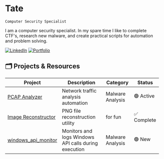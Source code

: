 # Tate

`Computer Security Specialist`

I am a computer security specialist. In my spare time I like to complete CTF's, research new malware, and create practical scripts for automation and problem solving. 

[![LinkedIn](https://img.shields.io/badge/-LinkedIn-0072b1?&style=for-the-badge&logo=linkedin&logoColor=white)](https://linkedin.com/in/tategreiner)
[![Portfolio](https://img.shields.io/badge/-Portfolio-purple?&style=for-the-badge&logo=github&logoColor=white)](https://tatescode.github.io)

## 🗂️ Projects & Resources

| Project | Description | Category | Status |
|---------|-------------|--------|----------|
| [PCAP Analyzer](https://github.com/tatescode/netoverview) | Network traffic analysis automation | Malware Analysis | 🟢 Active
| [Image Reconstructor](https://github.com/tatescode/tatescode.github.io/tree/main/Scripting) | PNG file reconstruction utility | for fun | ✅ Complete |
| [windows_api_monitor](https://github.com/tatescode/api-monitor/) | Monitors and logs Windows API calls during execution | Malware Analysis | 🟢 New |


